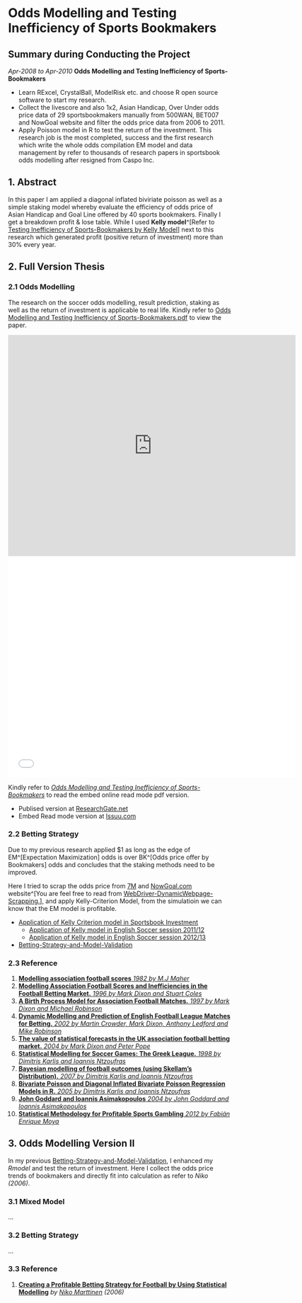 # Odds Modelling and Testing Inefficiency of Sports Bookmakers

## Summary during Conducting the Project

*Apr-2008 to Apr-2010*
**Odds Modelling and Testing Inefficiency of Sports-Bookmakers**

- Learn RExcel, CrystalBall, ModelRisk etc. and choose R open source software to start my research.
- Collect the livescore and also 1x2, Asian Handicap, Over Under odds price data of 29 sportsbookmakers manually from 500WAN, BET007 and NowGoal website and filter the odds price data from 2006 to 2011.
- Apply Poisson model in R to test the return of the investment. This research job is the most completed, success and the first research which write the whole odds compilation EM model and data management by refer to thousands of research papers in sportsbook odds modelling after resigned from Caspo Inc.

## 1. Abstract

  In this paper I am applied a diagonal inflated biviriate poisson as well as a simple staking model whereby evaluate the efficiency of odds price of Asian Handicap and Goal Line offered by 40 sports bookmakers. Finally I get a breakdown profit & lose table. While I used **Kelly model**^[Refer to [Testing Inefficiency of Sports-Bookmakers by Kelly Model](https://github.com/Scibrokes/Kelly-Criterion)] next to this research which generated profit (positive return of investment) more than 30% every year.

## 2. Full Version Thesis

### 2.1 Odds Modelling

  The research on the soccer odds modelling, result prediction, staking as well as the return of investment is applicable to real life. Kindly refer to [Odds Modelling and Testing Inefficiency of Sports-Bookmakers.pdf](https://github.com/scibrokes/odds-modelling-and-testing-inefficiency-of-sports-bookmakers/blob/master/Odds%20Modelling%20and%20Testing%20Inefficiency%20of%20Sports-Bookmakers/Odds_Modelling_and_Testing_Inefficiency_of_Sports-Bookmakers.pdf) to view the paper.

<iframe src="https://github.com/scibrokes/odds-modelling-and-testing-inefficiency-of-sports-bookmakers/blob/master/Odds%20Modelling%20and%20Testing%20Inefficiency%20of%20Sports-Bookmakers/Odds_Modelling_and_Testing_Inefficiency_of_Sports-Bookmakers.pdf" style="width:650px; height:500px;" frameborder="0"></iframe>

<iframe width="650" height="500" src="//e.issuu.com/embed.html#24685247/38057010" frameborder="0" allowfullscreen></iframe>

  Kindly refer to [*Odds Modelling and Testing Inefficiency of Sports-Bookmakers*](http://issuu.com/englianhu/docs/odds_modelling_and_testing_ineffici?e=24685247/38057010) to read the embed online read mode pdf version.

  - Publised version at [ResearchGate.net](https://www.researchgate.net/publication/303135550_Journal_of_Statistical_Software_Odds_Modelling_and_Testing_Inefficiency_of_Sports_Bookmakers_Rmodel)
  - Embed Read mode version at [Issuu.com](http://issuu.com/englianhu/docs/odds_modelling_and_testing_ineffici?e=24685247/38057010)

### 2.2 Betting Strategy

  Due to my previous research applied \$1 as long as the edge of EM^[Expectation Maximization] odds is over BK^[Odds price offer by Bookmakers] odds and concludes that the staking methods need to be improved.
  
  Here I tried to scrap the odds price from [7M](http://www.7msport.com/) and [NowGoal.com](http://www.nowgoal.com/) website^[You are feel free to read from [WebDriver-DynamicWebpage-Scrapping.](https://github.com/scibrokes/webdriver-dynamicwebpage-scrapping)], and apply Kelly-Criterion Model, from the simulatioin we can know that the EM model is profitable.
  
  - [Application of Kelly Criterion model in Sportsbook Investment](https://github.com/scibrokes/kelly-criterion)
    + [Application of Kelly model in English Soccer session 2011/12](http://rpubs.com/englianhu/kelly_eng1112)
    + [Application of Kelly model in English Soccer session 2012/13](http://rpubs.com/englianhu/kelly_eng1213)
  - [Betting-Strategy-and-Model-Validation](https://github.com/scibrokes/betting-strategy-and-model-validation)

### 2.3 Reference

1. [**Modelling association football scores** *1982 by M.J Maher*](https://github.com/scibrokes/odds-modelling-and-testing-inefficiency-of-sports-bookmakers/blob/master/reference/Maher1982.pdf)
2. [**Modelling Association Football Scores and Inefficiencies in the Football Betting Market.** *1996 by Mark Dixon and Stuart Coles*](https://github.com/scibrokes/odds-modelling-and-testing-inefficiency-of-sports-bookmakers/blob/master/reference/DixonColes1996.pdf)
3. [**A Birth Process Model for Association Football Matches.** *1997 by Mark Dixon and Michael Robinson*](https://github.com/scibrokes/odds-modelling-and-testing-inefficiency-of-sports-bookmakers/blob/master/reference/DixonRobinson1997.pdf)
4. [**Dynamic Modelling and Prediction of English Football League Matches for Betting.** *2002 by Martin Crowder, Mark Dixon, Anthony Ledford and Mike Robinson*](https://github.com/scibrokes/odds-modelling-and-testing-inefficiency-of-sports-bookmakers/blob/master/reference/DixonLedfordRobinson2001.pdf)
5. [**The value of statistical forecasts in the UK association football betting market.** *2004 by Mark Dixon and Peter Pope*](https://github.com/scibrokes/odds-modelling-and-testing-inefficiency-of-sports-bookmakers/blob/master/reference/DixonPope2004.pdf)
6. [**Statistical Modelling for Soccer Games: The Greek League.** *1998 by Dimitris Karlis and Ioannis Ntzoufras*](https://github.com/scibrokes/odds-modelling-and-testing-inefficiency-of-sports-bookmakers/blob/master/reference/KarlisNtzoufras1998.pdf)
7. [**Bayesian modelling of football outcomes (using Skellam’s Distribution).** *2007 by Dimitris Karlis and Ioannis Ntzoufras*](https://github.com/scibrokes/odds-modelling-and-testing-inefficiency-of-sports-bookmakers/blob/master/reference/KarlisNtzoufras2007.pdf)
8. [**Bivariate Poisson and Diagonal Inflated Bivariate Poisson Regression Models in R.** *2005 by Dimitris Karlis and Ioannis Ntzoufras*](https://github.com/scibrokes/odds-modelling-and-testing-inefficiency-of-sports-bookmakers/blob/master/reference/KarlisNtzoufras2005.pdf)
9. [**John Goddard and Ioannis Asimakopoulos** *2004 by John Goddard and Ioannis Asimakopoulos*](https://github.com/scibrokes/odds-modelling-and-testing-inefficiency-of-sports-bookmakers/blob/master/reference/GoddardAsimakopoulos2004.pdf)
10. [**Statistical Methodology for Profitable Sports Gambling** *2012 by Fabián Enrique Moya*](https://github.com/scibrokes/odds-modelling-and-testing-inefficiency-of-sports-bookmakers/blob/master/reference/Moya2012.pdf)

## 3. Odds Modelling Version II

  In my previous [Betting-Strategy-and-Model-Validation](https://github.com/scibrokes/betting-strategy-and-model-validation), I enhanced my *Rmodel* and test the return of investment. Here I collect the odds price trends of bookmakers and directly fit into calculation as refer to *Niko (2006)*.

### 3.1 Mixed Model

  ...

### 3.2 Betting Strategy

  ...


### 3.3 Reference

  1. [**Creating a Profitable Betting Strategy for Football by Using Statistical Modelling**](https://github.com/scibrokes/betting-strategy-and-model-validation/blob/master/references/Creating%20a%20Profitable%20Betting%20Strategy%20for%20Football%20by%20Using%20Statistical%20Modelling.pdf) *by* [*Niko Marttinen*](https://www.linkedin.com/in/niko-marttinen-7ab18539) *(2006)*

